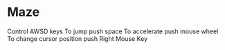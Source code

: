 # Maze
Control AWSD keys
To jump push space
To accelerate push mouse wheel
To change cursor position push Right Mouse Key

